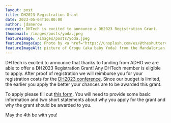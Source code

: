 ```yaml
---
layout: post
title: DH2023 Registration Grant
date: 2023-05-04T10:00:00
author: jdamerow
excerpt: DHTech is excited to announce a DH2023 Registration Grant.
thumbnail: /images/posts/yoda.jpeg
featureImage: /images/posts/yoda.jpeg
featureImageCap: Photo by <a href="https://unsplash.com/es/@theshuttervision?utm_source=unsplash&utm_medium=referral&utm_content=creditCopyText">Jonathan Cooper</a> on <a href="https://unsplash.com/photos/R8L1l9RN198?utm_source=unsplash&utm_medium=referral&utm_content=creditCopyText">Unsplash</a>
featureImageAlt: picture of Grogu (aka baby Yoda) from the Mandalorian
---
```


DHTech is excited to announce that thanks to funding from ADHO we are able to offer a DH2023 Registration Grant! Any DHTech member is eligible to apply. After proof of registration we will reimburse you for your registration costs for the [DH2023 conference](https://dh2023.adho.org/). Since our budget is limited, the earlier you apply the better your chances are to be awarded this grant.

To apply please fill out [this form](https://forms.gle/MQ2HD68dEtsLg6Ca7). You will need to provide some basic information and two short statements about why you apply for the grant and why the grant should be awarded to you.

May the 4th be with you!
